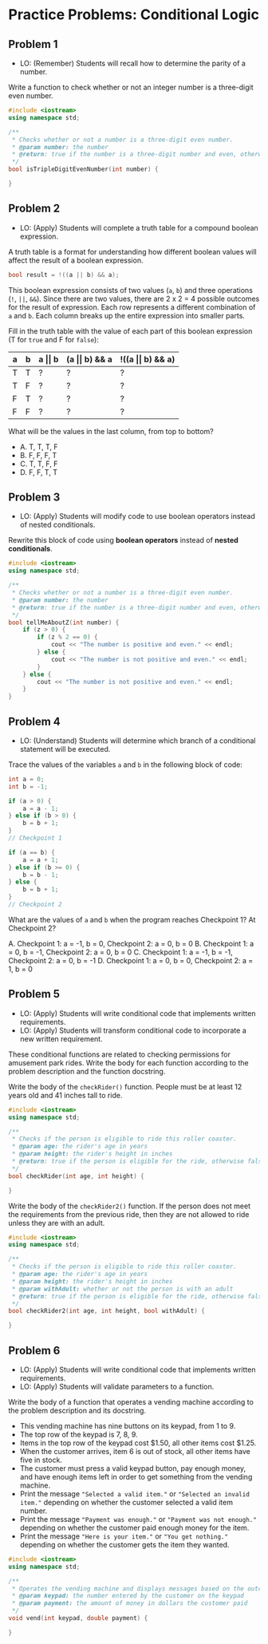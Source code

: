 # Practice Problems: Conditional Logic

## Problem 1

- LO: (Remember) Students will recall how to determine the parity of a number.

Write a function to check whether or not an integer number is a three-digit even number.

```cpp
#include <iostream>
using namespace std;

/**
 * Checks whether or not a number is a three-digit even number.
 * @param number: the number
 * @return: true if the number is a three-digit number and even, otherwise false
 */
bool isTripleDigitEvenNumber(int number) {

}
```

## Problem 2

- LO: (Apply) Students will complete a truth table for a compound boolean expression.

A truth table is a format for understanding how different boolean values will affect the result of a boolean expression.

```cpp
bool result = !((a || b) && a);
```

This boolean expression consists of two values (`a`, `b`) and three operations (`!`, `||`, `&&`). Since there are two values, there are 2 x 2 = 4 possible outcomes for the result of expression. Each row represents a different combination of `a` and `b`. Each column breaks up the entire expression into smaller parts.

Fill in the truth table with the value of each part of this boolean expression (T for `true` and F for `false`):

| a | b | a \|\| b | (a \|\| b) && a | !((a \|\| b) && a) |
|---|---|----------|-----------------|--------------------|
| T | T | ?        | ?               | ?                  |
| T | F | ?        | ?               | ?                  |
| F | T | ?        | ?               | ?                  |
| F | F | ?        | ?               | ?                  |

What will be the values in the last column, from top to bottom?

- A. T, T, T, F
- B. F, F, F, T
- C. T, T, F, F
- D. F, F, T, T

## Problem 3

- LO: (Apply) Students will modify code to use boolean operators instead of nested conditionals.

Rewrite this block of code using **boolean operators** instead of **nested conditionals**.

```cpp
#include <iostream>
using namespace std;

/**
 * Checks whether or not a number is a three-digit even number.
 * @param number: the number
 * @return: true if the number is a three-digit number and even, otherwise false
 */
bool tellMeAboutZ(int number) {
    if (z > 0) {
        if (z % 2 == 0) {
            cout << "The number is positive and even." << endl;
        } else {
            cout << "The number is not positive and even." << endl;
        }
    } else {
        cout << "The number is not positive and even." << endl;
    }
}
```

## Problem 4

- LO: (Understand) Students will determine which branch of a conditional statement will be executed.

Trace the values of the variables `a` and `b` in the following block of code:

```cpp
int a = 0;
int b = -1;

if (a > 0) {
    a = a - 1;
} else if (b > 0) {
    b = b + 1;
}
// Checkpoint 1

if (a == b) {
    a = a + 1;
} else if (b >= 0) {
    b = b - 1;
} else {
    b = b + 1;
}
// Checkpoint 2
```

What are the values of `a` and `b` when the program reaches Checkpoint 1? At Checkpoint 2?

A. Checkpoint 1: a = -1, b = 0, Checkpoint 2: a = 0, b = 0
B. Checkpoint 1: a = 0, b = -1, Checkpoint 2: a = 0, b = 0
C. Checkpoint 1: a = -1, b = -1, Checkpoint 2: a = 0, b = -1
D. Checkpoint 1: a = 0, b = 0, Checkpoint 2: a = 1, b = 0

## Problem 5

- LO: (Apply) Students will write conditional code that implements written requirements.
- LO: (Apply) Students will transform conditional code to incorporate a new written requirement.

These conditional functions are related to checking permissions for amusement park rides. Write the body for each function according to the problem description and the function docstring.

Write the body of the `checkRider()` function. People must be at least 12 years old and 41 inches tall to ride.

```cpp
#include <iostream>
using namespace std;

/**
 * Checks if the person is eligible to ride this roller coaster.
 * @param age: the rider's age in years
 * @param height: the rider's height in inches
 * @return: true if the person is eligible for the ride, otherwise false
 */
bool checkRider(int age, int height) {

}
```

Write the body of the `checkRider2()` function. If the person does not meet the requirements from the previous ride, then they are not allowed to ride unless they are with an adult.

```cpp
#include <iostream>
using namespace std;

/**
 * Checks if the person is eligible to ride this roller coaster.
 * @param age: the rider's age in years
 * @param height: the rider's height in inches
 * @param withAdult: whether or not the person is with an adult
 * @return: true if the person is eligible for the ride, otherwise false
 */
bool checkRider2(int age, int height, bool withAdult) {

}
```

## Problem 6

- LO: (Apply) Students will write conditional code that implements written requirements.
- LO: (Apply) Students will validate parameters to a function.

Write the body of a function that operates a vending machine according to the problem description and its docstring.

- This vending machine has nine buttons on its keypad, from 1 to 9.
- The top row of the keypad is 7, 8, 9.
- Items in the top row of the keypad cost $1.50, all other items cost $1.25.
- When the customer arrives, item 6 is out of stock, all other items have five in stock.
- The customer must press a valid keypad button, pay enough money, and have enough items left in order to get something from the vending machine.
- Print the message `"Selected a valid item."` or `"Selected an invalid item."` depending on whether the customer selected a valid item number.
- Print the message `"Payment was enough."` or `"Payment was not enough."` depending on whether the customer paid enough money for the item.
- Print the message `"Here is your item."` or `"You get nothing."` depending on whether the customer gets the item they wanted.

```cpp
#include <iostream>
using namespace std;

/**
 * Operates the vending machine and displays messages based on the outcomes.
 * @param keypad: the number entered by the customer on the keypad
 * @param payment: the amount of money in dollars the customer paid
 */
void vend(int keypad, double payment) {

}
```
